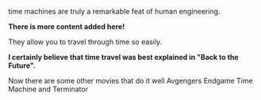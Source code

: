 time machines are truly a remarkable feat of human engineering.

**There is more content added here!**

They allow you to travel through time so easily.

**I certainly believe that time travel was best explained in "Back to the Future".**

Now there are some other movies that do it well Avgengers Endgame Time Machine and Terminator
